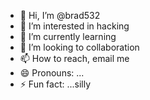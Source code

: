 - 👋 Hi, I’m @brad532
- 👀 I’m interested in hacking
- 🌱 I’m currently learning
- 💞️ I’m looking to collaboration
- 📫 How to reach, email me
- 😄 Pronouns: ...
- ⚡ Fun fact: ...silly

<!---
brad532/brad532 is a ✨ special ✨ repository because its `README.md` (this file) appears on your GitHub profile.
You can click the Preview link to take a look at your changes.
--->
